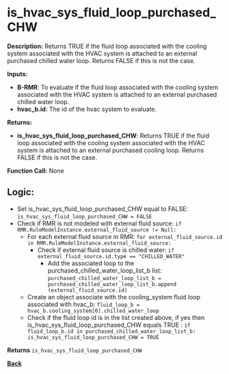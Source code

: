 # is_hvac_sys_fluid_loop_purchased_CHW  

**Description:** Returns TRUE if the fluid loop associated with the cooling system associated with the HVAC system is attached to an external purchased chilled water loop. Returns FALSE if this is not the case.   

**Inputs:**  
- **B-RMR**: To evaluate if the fluid loop associated with the cooling system associated with the HVAC system is attached to an external purchased chilled water loop.   
- **hvac_b.id**: The id of the hvac system to evaluate.  

**Returns:**  
- **is_hvac_sys_fluid_loop_purchased_CHW**: Returns TRUE if the fluid loop associated with the cooling system associated with the HVAC system is attached to an external purchased cooling loop. Returns FALSE if this is not the case.   
 
**Function Call:** None  

## Logic:   
- Set is_hvac_sys_fluid_loop_purchased_CHW equal to FALSE: `is_hvac_sys_fluid_loop_purchased_CHW = FALSE`  
- Check if RMR is not modeled with external fluid source: `if RMR.RuleModelInstance.external_fluid_source != Null:`  
    - For each external fluid source in RMR: `for external_fluid_source.id in RMR.RuleModelInstance.external_fluid_source:`  
        - Check if external fluid source is chilled water: `if external_fluid_source.id.type == "CHILLED_WATER"`    
            - Add the associated loop to the purchased_chilled_water_loop_list_b list: `purchased_chilled_water_loop_list_b = purchased_chilled_water_loop_list_b.append (external_fluid_source.id)`  
    - Create an object associate with the cooling_system fluid loop associated with hvac_b: `fluid_loop_b = hvac_b.cooling_system[0].chilled_water_loop`  
    - Check if the fluid loop id is in the list created above, if yes then is_hvac_sys_fluid_loop_purchased_CHW equals TRUE  : `if fluid_loop_b.id in purchased_chilled_water_loop_list_b: is_hvac_sys_fluid_loop_purchased_CHW = TRUE`  

**Returns** `is_hvac_sys_fluid_loop_purchased_CHW`  



**[Back](../_toc.md)**